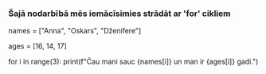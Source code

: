 ### Šajā nodarbībā mēs iemācīsimies strādāt ar 'for' cikliem

names = ["Anna", "Oskars", "Dženifere"]

ages = [16, 14, 17]
 
for i in range(3):
      print(f"Čau mani sauc {names[i]} un man ir {ages[i]} gadi.")
